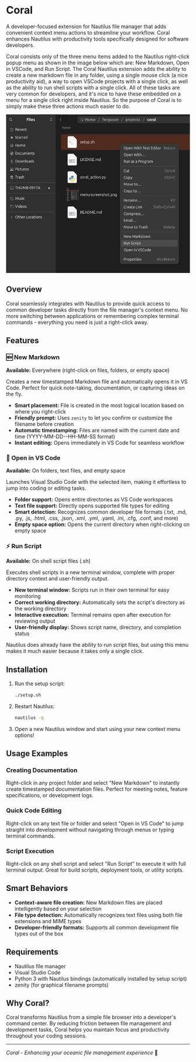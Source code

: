 # Coral

A developer-focused extension for Nautilus file manager that adds convenient context menu actions to streamline your workflow. Coral enhances Nautilus with productivity tools specifically designed for software developers.

Coral consists only of the three menu items added to the Nautilus right-click popup menu as shown in the image below which are: New Markdown, Open in VSCode, and Run Script. The Coral Nautilus extension adds the ability to create a new markdown file in any folder, using a single mouse click (a nice productivity aid), a way to open VSCode projects with a single click, as well as the ability to run shell scripts with a single click. All of these tasks are very common for developers, and it's nice to have these embedded on a menu for a single click right inside Nautilus. So the purpose of Coral is to simply make these three actions much easier to do. 

![Menu Screenshot](menu-screenshot.png)

## Overview

Coral seamlessly integrates with Nautilus to provide quick access to common developer tasks directly from the file manager's context menu. No more switching between applications or remembering complex terminal commands - everything you need is just a right-click away.

## Features

### 🆕 New Markdown
**Available:** Everywhere (right-click on files, folders, or empty space)

Creates a new timestamped Markdown file and automatically opens it in VS Code. Perfect for quick note-taking, documentation, or capturing ideas on the fly.

- **Smart placement:** File is created in the most logical location based on where you right-click
- **Friendly prompt:** Uses `zenity` to let you confirm or customize the filename before creation
- **Automatic timestamping:** Files are named with the current date and time (YYYY-MM-DD--HH-MM-SS format)
- **Instant editing:** Opens immediately in VS Code for seamless workflow

### 📂 Open in VS Code
**Available:** On folders, text files, and empty space

Launches Visual Studio Code with the selected item, making it effortless to jump into coding or editing tasks.

- **Folder support:** Opens entire directories as VS Code workspaces
- **Text file support:** Directly opens supported file types for editing
- **Smart detection:** Recognizes common developer file formats (.txt, .md, .py, .js, .html, .css, .json, .xml, .yml, .yaml, .ini, .cfg, .conf, and more)
- **Empty space option:** Opens the current directory when right-clicking on empty space

### ⚡ Run Script
**Available:** On shell script files (.sh)

Executes shell scripts in a new terminal window, complete with proper directory context and user-friendly output.

- **New terminal window:** Scripts run in their own terminal for easy monitoring
- **Correct working directory:** Automatically sets the script's directory as the working directory
- **Interactive execution:** Terminal remains open after execution for reviewing output
- **User-friendly display:** Shows script name, directory, and completion status

Nautilus does already have the ability to run script files, but using this menu makes it much easier because it takes only a single click.

## Installation

1. Run the setup script:
   ```bash
   ./setup.sh
   ```

2. Restart Nautilus:
   ```bash
   nautilus -q
   ```

3. Open a new Nautilus window and start using your new context menu options!

## Usage Examples

### Creating Documentation
Right-click in any project folder and select "New Markdown" to instantly create timestamped documentation files. Perfect for meeting notes, feature specifications, or development logs.

### Quick Code Editing
Right-click on any text file or folder and select "Open in VS Code" to jump straight into development without navigating through menus or typing terminal commands.

### Script Execution
Right-click on any shell script and select "Run Script" to execute it with full terminal output. Great for build scripts, deployment tools, or utility scripts.

## Smart Behaviors

- **Context-aware file creation:** New Markdown files are placed intelligently based on your selection
- **File type detection:** Automatically recognizes text files using both file extensions and MIME types
- **Developer-friendly formats:** Supports all common development file types out of the box

## Requirements

- Nautilus file manager
- Visual Studio Code
- Python 3 with Nautilus bindings (automatically installed by setup script)
- zenity (for graphical filename prompts)

## Why Coral?

Coral transforms Nautilus from a simple file browser into a developer's command center. By reducing friction between file management and development tasks, Coral helps you maintain focus and productivity throughout your coding sessions.

---

*Coral - Enhancing your oceanic file management experience* 🪸
